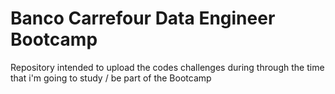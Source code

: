 # Banco Carrefour Data Engineer Bootcamp
Repository intended to upload the codes challenges during through the time that i'm going to study / be part of the Bootcamp
